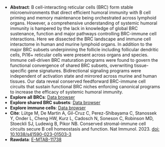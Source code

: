 * **Abstract**:
B cell-interacting reticular cells (BRC) form stable microenvironments that direct efficient humoral immunity with B cell priming and memory maintenance being orchestrated across lymphoid organs. However, a comprehensive understanding of systemic humoral immunity is hampered by the lack in knowledge of global BRC sustenance, function and major pathways controlling BRC-immune cell interactions. Here we dissected the BRC landscape and immune cell interactome in human and murine lymphoid organs. In addition to the major BRC subsets underpinning the follicle including follicular dendritic cells, Pi16+ reticular cells were present across organs and species. Immune cell-driven BRC maturation programs were found to govern the functional convergence of shared BRC subsets, overwriting tissue-specific gene signatures. Bidirectional signaling programs were independent of activation state and mirrored across murine and human tissues. Our data reveal conserved feedforward BRC-immune cell circuits that sustain functional BRC niches enforcing canonical programs to increase the efficacy of systemic humoral immunity.
* **Explore all BRCs**: [Data browser](http://213.167.225.152:3838/CrossSLOmurineBRCBrowser/allBRC/) 
* **Explore shared BRC subsets**: [Data browser](http://213.167.225.152:3838/CrossSLOmurineBRCBrowser/folBRC/) 
* **Explore immune cells**: [Data browser](http://213.167.225.152:3838/CrossSLOmurineBRCBrowser/immCells/) 
* **Cite**: Lütge M, De Martin A, Gil-Cruz C, Perez-Shibayama C, Stanossek Y, Onder L, Cheng HW, Kurz L, Cadosch N, Soneson C, Robinson MD, Stoeckli SJ, Ludewig B, Pikor NB. Conserved stromal-immune cell circuits secure B cell homeostasis and function. Nat Immunol. 2023. [doi: 10.1038/s41590-023-01503-3](https://doi.org/10.1038/s41590-023-01503-3)
* **Rawdata**: [E-MTAB-11738](https://www.ebi.ac.uk/arrayexpress/experiments/E-MTAB-11738/)